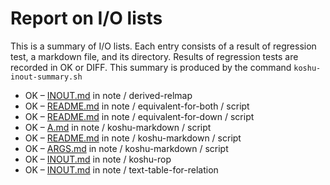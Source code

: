 # Report on I/O lists

This is a summary of I/O lists.
Each entry consists of a result of regression test,
a markdown file, and its directory.
Results of regression tests are recorded in OK or DIFF.
This summary is produced by the command `koshu-inout-summary.sh`

* OK – [INOUT.md](note/derived-relmap/INOUT.md) in note / derived-relmap
* OK – [README.md](note/equivalent-for-both/script/README.md) in note / equivalent-for-both / script
* OK – [README.md](note/equivalent-for-down/script/README.md) in note / equivalent-for-down / script
* OK – [A.md](note/koshu-markdown/script/A.md) in note / koshu-markdown / script
* OK – [README.md](note/koshu-markdown/script/README.md) in note / koshu-markdown / script
* OK – [ARGS.md](note/koshu-markdown/script/ARGS.md) in note / koshu-markdown / script
* OK – [INOUT.md](note/koshu-rop/INOUT.md) in note / koshu-rop
* OK – [INOUT.md](note/text-table-for-relation/INOUT.md) in note / text-table-for-relation
